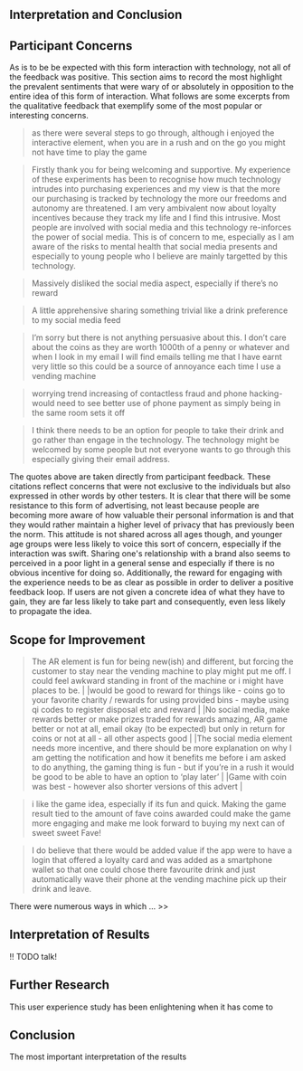 <section>

# Interpretation and Conclusion

## Participant Concerns

As is to be be expected with this form interaction with technology, not all of the feedback was positive. 
This section aims to record the most highlight the prevalent sentiments that were wary of or absolutely in opposition to the entire idea of this form of interaction.
What follows are some excerpts from the qualitative feedback that exemplify some of the most popular or interesting concerns.

> as there were several steps to go through, although i enjoyed the interactive element, when you are in a rush and on the go you might not have time to play the game

> Firstly thank you for being welcoming and supportive. My experience of these experiments has been to recognise how much technology intrudes into purchasing experiences and my view is that the more our purchasing is tracked by technology the more our freedoms and autonomy are threatened. 
I am very ambivalent now about loyalty incentives because they track my life and I find this intrusive. Most people are involved with social media and this technology re-inforces the power of social media. This is of concern to me, especially as I am aware of the risks to mental health that social media presents and especially to young people who I believe are mainly targetted by this technology.

> Massively disliked the social media aspect, especially if there’s no reward

> A little apprehensive sharing something trivial like a drink preference to my social media feed

> I’m sorry but there is not anything persuasive about this. 
I don’t care about the coins as they are worth 1000th of a penny or whatever and when I look in my email I will find emails telling me that I have earnt very little so this could be a source of annoyance each time I use a vending machine

> worrying trend increasing of contactless fraud and phone hacking- would need to see better use of phone payment as simply being in the same room sets it off

> I think there needs to be an option for people to take their drink and go rather than engage in the technology. 
The technology might be welcomed by some people but not everyone wants to go through this especially giving their email address.

The quotes above are taken directly from participant feedback. These citations reflect concerns that were not exclusive to the individuals but also expressed in other words by other testers.
It is clear that there will be some resistance to this form of advertising, not least because people are becoming more aware of how valuable their personal information is and that they would rather maintain a higher level of privacy that has previously been the norm.
This attitude is not shared across all ages though, and younger age groups were less likely to voice this sort of concern, especially if the interaction was swift.
Sharing one's relationship with a brand also seems to perceived in a poor light in a general sense and especially if there is no obvious incentive for doing so.
Additionally, the reward for engaging with the experience needs to be as clear as possible in order to deliver a positive feedback loop. 
If users are not given a concrete idea of what they have to gain, they are far less likely to take part and consequently, even less likely to propagate the idea.

## Scope for Improvement

> The AR element is fun for being new(ish) and different, but forcing the customer to stay near the vending machine to play might put me off. I could feel awkward standing in front of the machine or i might have places to be. | |would be good to reward for things like - coins go to your favorite charity / rewards for using provided bins - maybe using qi codes to register disposal etc and reward | |No social media, make rewards better or make prizes traded for rewards amazing, AR game better or not at all, email okay (to be expected) but only in return for coins or not at all - all other aspects good | |The social media element needs more incentive, and there should be more explanation on why I am getting the notification and how it benefits me before i am asked to do anything, the gaming thing is fun - but if you’re in a rush it would be good to be able to have an option to ‘play later’ | |Game with coin was best - however also shorter versions of this advert |

> i like the game idea, especially if its fun and quick. Making the game result tied to the amount of fave coins awarded could make the game more engaging and make me look forward to buying my next can of sweet sweet Fave!

> I do believe that there would be added value if the app were to have a login that offered a loyalty card and was added as a smartphone wallet so that one could chose there favourite drink and just automatically wave their phone at the vending machine pick up their drink and leave.

There were numerous ways in which ... >>

## Interpretation of Results

!! TODO talk!

## Further Research

This user experience study has been enlightening when it has come to 

## Conclusion

The most important interpretation of the results 

</section>
